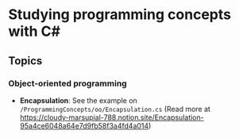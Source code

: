 ﻿# Studying programming concepts with C#

## Topics

### Object-oriented programming

- **Encapsulation**: See the example on `/ProgrammingConcepts/oo/Encapsulation.cs` (Read more at https://cloudy-marsupial-788.notion.site/Encapsulation-95a4ce6048a64e7d9fb58f3a4fd4a014)
